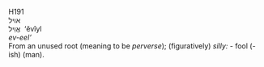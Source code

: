 <body>
  <p>H191<br>  אויל  <br> אֱוִיל  ‎  ‘ĕvı̂yl  <br><i>ev-eel‘ </i><br>From an unused root (meaning to be <i>perverse</i>); (figuratively) <i>silly: - </i>fool (-ish) (man).<br></p>
 </body>